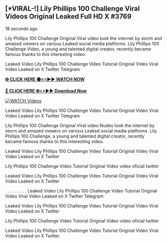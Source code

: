 ## [*VIRAL-!] Lily Phillips 100 Challenge Viral Videos Original Leaked Full HD X #3769

18 seconds ago

Lily Phillips 100 Challenge Original Viral video took the internet by storm and amazed viewers on various Leaked social media platforms. Lily Phillips 100 Challenge Video, a young and talented digital creator, recently became famous thanks to this interesting video.

Leaked Video Lily Phillips 100 Challenge Video Tutorial Original Video Viral Video Leaked on X Twitter Telegram

**[🌐 CLICK HERE 🟢==►► WATCH NOW](https://russelviper69.blogspot.com/p/valo-video.html)**

**[🔴 CLICK HERE 🌐==►► Download Now](https://russelviper69.blogspot.com/p/valo-video.html)**

[![WATCH Videos](https://i.imgur.com/dJHk4Zq.gif)](https://russelviper69.blogspot.com/p/valo-video.html)

Leaked Video Lily Phillips 100 Challenge Video Tutorial Original Video Viral Video Leaked on X Twitter Telegram

Lily Phillips 100 Challenge Original Viral video Nudes took the internet by storm and amazed viewers on various Leaked social media platforms. Lily Phillips 100 Challenge, a young and talented digital creator, recently became famous thanks to this interesting video.

Leaked Video Lily Phillips 100 Challenge Video Tutorial Original Video Viral Video Leaked on X Twitter

Lily Phillips 100 Challenge Video Tutorial Original Video video oficial twitter

Leaked Video Lily Phillips 100 Challenge Video Tutorial Original Video Viral Video Leaked on X Twitter

. . . . . . . . . Leaked Video Lily Phillips 100 Challenge Video Tutorial Original Video Viral Video Leaked on X Twitter Telegram

Leaked Video Lily Phillips 100 Challenge Video Tutorial Original Video Viral Video Leaked on X Twitter

Lily Phillips 100 Challenge Video Tutorial Original Video video oficial twitter

Leaked Video Lily Phillips 100 Challenge Video Tutorial Original Video Viral Video Leaked on X Twitter.

